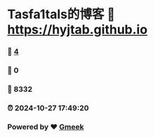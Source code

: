 # Tasfa1tals的博客 :link: https://hyjtab.github.io 
### :page_facing_up: [4](https://hyjtab.github.io/tag.html) 
### :speech_balloon: 0 
### :hibiscus: 8332 
### :alarm_clock: 2024-10-27 17:49:20 
### Powered by :heart: [Gmeek](https://github.com/Meekdai/Gmeek)
